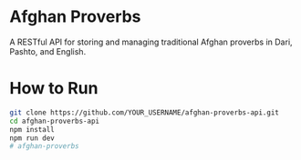 # Afghan Proverbs 

A RESTful API for storing and managing traditional Afghan proverbs in Dari, Pashto, and English.

# How to Run

```bash
git clone https://github.com/YOUR_USERNAME/afghan-proverbs-api.git
cd afghan-proverbs-api
npm install
npm run dev
# afghan-proverbs

